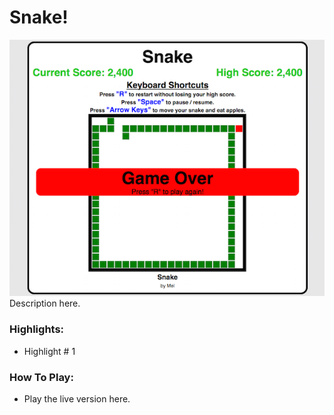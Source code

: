 # Snake!
![screenshot](assets/screenshot.png)
Description here.

### Highlights:
  - Highlight # 1

### How To Play:
  - Play the live version here.
